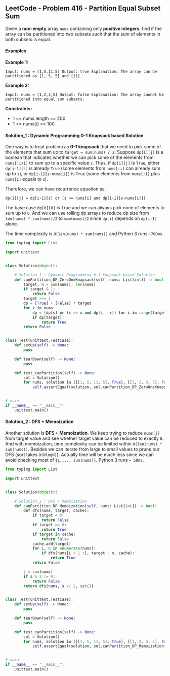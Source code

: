## LeetCode - Problem 416 - Partition Equal Subset Sum

Given a **non-empty** array `nums` containing only **positive integers**, 
find if the array can be partitioned into two subsets such that the sum of elements in both subsets is equal.

#### Examples

**Example 1:**

`
Input: nums = [1,5,11,5]
Output: true
Explanation: The array can be partitioned as [1, 5, 5] and [11].
`

**Example 2:**

`
Input: nums = [1,2,3,5]
Output: false
Explanation: The array cannot be partitioned into equal sum subsets.
`

**Constraints:**

* 1 <= nums.length <= 200
* 1 <= nums[i] <= 100

#### Solution_1 : Dynamic Programming 0-1 Knapsack based Solution
One way is to treat problem as **0-1 knapsack** that we need to pick some of the elements that 
sum up to `target = sum(nums) / 2`. Suppose `dp[i][j]` is a boolean that indicates whether 
we can pick some of the elements from `nums[:i+1]` to sum up to a specific value `s`. 
Thus, if `dp[i][j]` is `True`, either `dp[i-1][s]` is already `True` 
(some elements from `nums[:i]` can already sum up to `s`), or `dp[i-1][s-nums[i]]` is `True` 
(some elements from `nums[:i]` plus `nums[i]` equals to `s`).

Therefore, we can have recurrence equation as:

```
dp[i][j] = dp[i-1][s] or (s >= nums[i] and dp[i-1][s-nums[i]])
```

The base case `dp[0][0]` is True and we can always pick none of elements to sum up to `0`.
And we can use rolling dp arrays to reduce dp size from `len(nums) * sum(nums)/2` to `sum(nums)/2` 
since `dp[i]` depends on `dp[i-1]` alone.

The time complexity is `O(len(nums) * sum(nums))` and Python 3 runs `~700ms`.

```python
from typing import List

import unittest


class Solution(object):

    # Solution_1 : Dynamic Programming 0-1 Knapsack based Solution
    def canPartition_DP_ZeroOneKnapsack(self, nums: List[int]) -> bool:
        target, n = sum(nums), len(nums)
        if target & 1:
            return False
        target >>= 1
        dp = [True] + [False] * target
        for x in nums:
            dp = [dp[s] or (s >= x and dp[s - x]) for s in range(target + 1)]
            if dp[target]:
                return True
        return False


class Test(unittest.TestCase):
    def setUp(self) -> None:
        pass

    def tearDown(self) -> None:
        pass

    def test_canPartition(self) -> None:
        sol = Solution()
        for nums, solution in ([[1, 5, 11, 5], True], [[1, 2, 3, 5], False]):
            self.assertEqual(solution, sol.canPartition_DP_ZeroOneKnapsack(nums))


# main
if __name__ == "__main__":
    unittest.main()
```

#### Solution_2 : DFS + Memoization
Another solution is **DFS + Memoization**. We keep trying to reduce `nums[j]` 
from target value and see whether target value can be reduced to exactly `0`. 
And with memoization, time complexity can be limited within `O(len(nums) * sum(nums))`.
Besides we can iterate from large to small values to prune our DFS (sort takes `O(NlogN)`). 
Actually time will be much less since we can avoid checking most of `{1,..., sum(nums)}`. 
Python 3 runs `~ 50ms`.

```python
from typing import List

import unittest


class Solution(object):

    # Solution_2 : DFS + Memoization
    def canPartition_DP_Memoization(self, nums: List[int]) -> bool:
        def dfs(nums, target, cache):
            if target < 0:
                return False
            if target == 0:
                return True
            if target in cache:
                return False
            cache.add(target)
            for i, n in enumerate(nums):
                if dfs(nums[i + 1 :], target - n, cache):
                    return True
            return False

        s = sum(nums)
        if s % 2 != 0:
            return False
        return dfs(nums, s // 2, set())


class Test(unittest.TestCase):
    def setUp(self) -> None:
        pass

    def tearDown(self) -> None:
        pass

    def test_canPartition(self) -> None:
        sol = Solution()
        for nums, solution in ([[1, 5, 11, 5], True], [[1, 2, 3, 5], False]):
            self.assertEqual(solution, sol.canPartition_DP_Memoization(nums))


# main
if __name__ == "__main__":
    unittest.main()
```